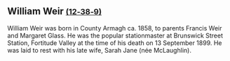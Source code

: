 ## William Weir <small>[(12‑38‑9)](https://brisbane.discovereverafter.com/profile/32004103 "Go to Memorial Information" )</small>

William Weir was born in County Armagh ca. 1858, to parents Francis Weir and Margaret Glass. He was the popular stationmaster at Brunswick Street Station, Fortitude Valley at the time of his death on 13 September 1899. He was laid to rest with his late wife, Sarah Jane (née McLaughlin).

